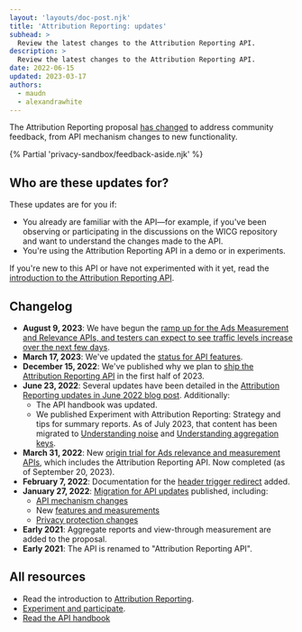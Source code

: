```yaml
---
layout: 'layouts/doc-post.njk'
title: 'Attribution Reporting: updates'
subhead: >
  Review the latest changes to the Attribution Reporting API.
description: >
  Review the latest changes to the Attribution Reporting API.
date: 2022-06-15
updated: 2023-03-17
authors:
  - maudn
  - alexandrawhite
---
```


The Attribution Reporting proposal [has changed](#changelog) to address
community feedback, from API mechanism changes to new functionality.

{% Partial 'privacy-sandbox/feedback-aside.njk' %}

## Who are these updates for?

These updates are for you if:

*  You already are familiar with the API—for example, if you've been observing
   or participating in the discussions on the WICG repository and want to
   understand the changes made to the API.
*  You're using the Attribution Reporting API in a demo or in experiments.

If you're new to this API or have not experimented with it yet, read the
[introduction to the Attribution Reporting API](/docs/privacy-sandbox/attribution-reporting-introduction/).

## Changelog

* **August 9, 2023**: We have begun the [ramp up for the Ads Measurement and Relevance APIs, and testers can expect to see traffic levels increase over the next few days](https://groups.google.com/a/chromium.org/g/attribution-reporting-api-dev/c/w41-x4HmJO4/m/MndCUVf4AgAJ). 
* **March 17, 2023**: We've updated the
  [status for API features](/docs/privacy-sandbox/attribution-reporting#status).
* **December 15, 2022**: We've published why we plan to
  [ship the Attribution Reporting API](/docs/privacy-sandbox/attribution-reporting/chrome-shipping)
  in the first half of 2023.
*  **June 23, 2022**: Several updates have been detailed in the [Attribution Reporting updates in June 2022 blog post](/blog/attribution-reporting-updates-june-2022). Additionally:
   *  The API handbook
      was updated.
   *  We published Experiment with Attribution Reporting: Strategy and tips 
      for summary reports. As of July 2023, that content has been migrated to [Understanding noise](/docs/privacy-sandbox/attribution-reporting/understanding-noise/) and [Understanding aggregation keys](/docs/privacy-sandbox/attribution-reporting/aggregation-keys/).
*  **March 31, 2022**: New [origin trial for Ads relevance and measurement APIs](/blog/privacy-sandbox-unified-origin-trial/), which includes the Attribution Reporting API. Now completed (as of September 20, 2023).
*  **February 7, 2022**: Documentation for the [header trigger redirect](/blog/attribution-reporting-jan-2022-updates/#header-trigger-redirect) added.
*  **January 27, 2022**: [Migration for API updates](/blog/attribution-reporting-jan-2022-updates/) published, including:
   *  [API mechanism changes](/blog/attribution-reporting-jan-2022-updates/#mechanism-changes)
   *  New [features and measurements](/blog/attribution-reporting-jan-2022-updates/#new-features)
   *  [Privacy protection changes](/blog/attribution-reporting-jan-2022-updates/#privacy-changes)
*  **Early 2021**: Aggregate reports and view-through measurement are added to the proposal.
*  **Early 2021**: The API is renamed to "Attribution Reporting API".

## All resources

*  Read the introduction to [Attribution Reporting](/docs/privacy-sandbox/attribution-reporting-introduction/).
*  [Experiment and participate](/docs/privacy-sandbox/attribution-reporting-experiment/).
*  [Read the API handbook](https://docs.google.com/document/d/1BXchEk-UMgcr2fpjfXrQ3D8VhTR-COGYS1cwK_nyLfg/edit?usp=sharing)
